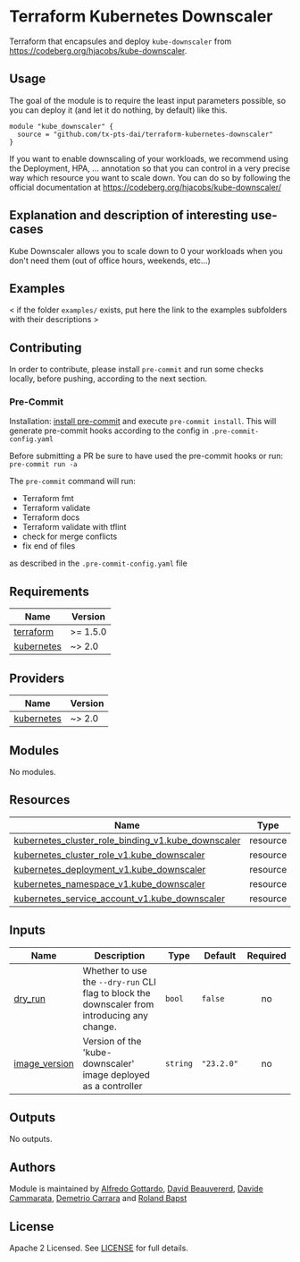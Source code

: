 # Terraform Kubernetes Downscaler

Terraform that encapsules and deploy `kube-downscaler` from <https://codeberg.org/hjacobs/kube-downscaler>.

## Usage

The goal of the module is to require the least input parameters possible, so you can deploy it (and let it do nothing, by default) like this.

```hcl
module "kube_downscaler" {
  source = "github.com/tx-pts-dai/terraform-kubernetes-downscaler"
}
```

If you want to enable downscaling of your workloads, we recommend using the Deployment, HPA, ... annotation so that you can control in a very precise way which resource you want to scale down. You can do so by following the official documentation at <https://codeberg.org/hjacobs/kube-downscaler/>

## Explanation and description of interesting use-cases

Kube Downscaler allows you to scale down to 0 your workloads when you don't need them (out of office hours, weekends, etc...)

## Examples

< if the folder `examples/` exists, put here the link to the examples subfolders with their descriptions >

## Contributing

In order to contribute, please install `pre-commit` and run some checks locally, before pushing, according to the next section.

### Pre-Commit

Installation: [install pre-commit](https://pre-commit.com/) and execute `pre-commit install`. This will generate pre-commit hooks according to the config in `.pre-commit-config.yaml`

Before submitting a PR be sure to have used the pre-commit hooks or run: `pre-commit run -a`

The `pre-commit` command will run:

- Terraform fmt
- Terraform validate
- Terraform docs
- Terraform validate with tflint
- check for merge conflicts
- fix end of files

as described in the `.pre-commit-config.yaml` file

<!-- BEGINNING OF PRE-COMMIT-TERRAFORM DOCS HOOK -->
## Requirements

| Name | Version |
|------|---------|
| <a name="requirement_terraform"></a> [terraform](#requirement\_terraform) | >= 1.5.0 |
| <a name="requirement_kubernetes"></a> [kubernetes](#requirement\_kubernetes) | ~> 2.0 |

## Providers

| Name | Version |
|------|---------|
| <a name="provider_kubernetes"></a> [kubernetes](#provider\_kubernetes) | ~> 2.0 |

## Modules

No modules.

## Resources

| Name | Type |
|------|------|
| [kubernetes_cluster_role_binding_v1.kube_downscaler](https://registry.terraform.io/providers/hashicorp/kubernetes/latest/docs/resources/cluster_role_binding_v1) | resource |
| [kubernetes_cluster_role_v1.kube_downscaler](https://registry.terraform.io/providers/hashicorp/kubernetes/latest/docs/resources/cluster_role_v1) | resource |
| [kubernetes_deployment_v1.kube_downscaler](https://registry.terraform.io/providers/hashicorp/kubernetes/latest/docs/resources/deployment_v1) | resource |
| [kubernetes_namespace_v1.kube_downscaler](https://registry.terraform.io/providers/hashicorp/kubernetes/latest/docs/resources/namespace_v1) | resource |
| [kubernetes_service_account_v1.kube_downscaler](https://registry.terraform.io/providers/hashicorp/kubernetes/latest/docs/resources/service_account_v1) | resource |

## Inputs

| Name | Description | Type | Default | Required |
|------|-------------|------|---------|:--------:|
| <a name="input_dry_run"></a> [dry\_run](#input\_dry\_run) | Whether to use the `--dry-run` CLI flag to block the downscaler from introducing any change. | `bool` | `false` | no |
| <a name="input_image_version"></a> [image\_version](#input\_image\_version) | Version of the 'kube-downscaler' image deployed as a controller | `string` | `"23.2.0"` | no |

## Outputs

No outputs.
<!-- END OF PRE-COMMIT-TERRAFORM DOCS HOOK -->

## Authors

Module is maintained by [Alfredo Gottardo](https://github.com/AlfGot), [David Beauvererd](https://github.com/Davidoutz), [Davide Cammarata](https://github.com/DCamma), [Demetrio Carrara](https://github.com/sgametrio) and [Roland Bapst](https://github.com/rbapst-tamedia)

## License

Apache 2 Licensed. See [LICENSE](< link to license file >) for full details.
